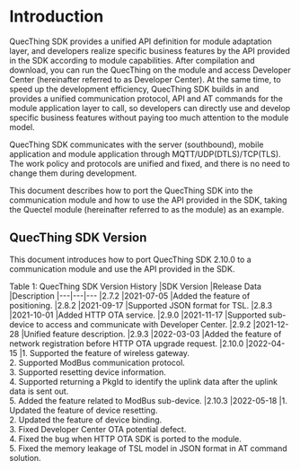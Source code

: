 # Introduction

QuecThing SDK provides a unified API definition for module adaptation layer, and developers realize specific business features by the API provided in the SDK according to module capabilities. After compilation and download, you can run the QuecThing on the module and access Developer Center (hereinafter referred to as Developer Center). At the same time, to speed up the development efficiency, QuecThing SDK builds in and provides a unified communication protocol, API and AT commands for the module application layer to call, so developers can directly use and develop specific business features without paying too much attention to the module model.

QuecThing SDK communicates with the server (southbound), mobile application and module application through MQTT/UDP(DTLS)/TCP(TLS). The work policy and protocols are unified and fixed, and there is no need to change them during development.

This document describes how to port the QuecThing SDK into the communication module and how to use the API provided in the SDK, taking the Quectel module (hereinafter referred to as the module) as an example.

##  __QuecThing SDK Version__

This document introduces how to port QuecThing SDK 2.10.0 to a communication module and use the API provided in the SDK.

Table 1: QuecThing SDK  Version History
|SDK Version	|Release Data	|Description
|---|---|---
|2.7.2	|2021-07-05 |Added the feature of positioning.
|2.8.2	|2021-09-17	|Supported JSON format for TSL.
|2.8.3  |2021-10-01 |Added HTTP OTA service.
|2.9.0  |2021-11-17 |Supported sub-device to access and communicate with Developer Center.
|2.9.2  |2021-12-28 |Unified feature description.
|2.9.3  |2022-03-03 |Added the feature of network registration before HTTP OTA upgrade request.
|2.10.0 |2022-04-15 |1. Supported the feature of wireless gateway.<br>2. Supported ModBus communication protocol.<br>3. Supported  resetting device information.  <br>4.  Supported returning a PkgId to identify the uplink data after the uplink data is sent out.   <br>5. Added the feature related to ModBus sub-device.
|2.10.3 |2022-05-18 |1. Updated the feature of device resetting.<br>2. Updated the feature of device binding.<br>3. Fixed Developer Center OTA potential defect. <br>4. Fixed the bug when HTTP OTA SDK is ported to the module.<br>5. Fixed the memory leakage of TSL model in JSON format in AT command solution.
